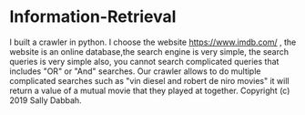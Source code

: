 # Information-Retrieval
I built a crawler in python.
I choose the website https://www.imdb.com/ , the website is an online database,the search engine is very simple, the search queries is very simple also, you cannot search complicated queries that includes "OR" or "And" searches.
Our crawler allows to do multiple complicated searches such as "vin diesel and robert de niro movies"  it will return a value of a mutual movie that they played at together.
Copyright (c) 2019 Sally Dabbah.

